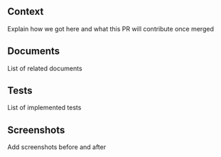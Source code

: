 ## Context

Explain how we got here and what this PR will contribute once merged

## Documents

List of related documents

## Tests

List of implemented tests

## Screenshots

Add screenshots before and after
